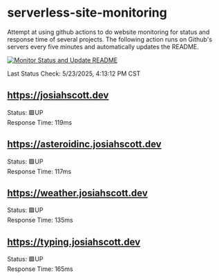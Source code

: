 # serverless-site-monitoring
Attempt at using github actions to do website monitoring for status and response time of several projects. The following action runs on Github's servers every five minutes and automatically updates the README.  

[![Monitor Status and Update README](https://github.com/JosiahSco/serverless-site-monitoring/actions/workflows/monitor.yaml/badge.svg)](https://github.com/JosiahSco/serverless-site-monitoring/actions/workflows/monitor.yaml)

Last Status Check: 5/23/2025, 4:13:12 PM CST

## https://josiahscott.dev
Status: 🟩UP  
Response Time: 119ms

## https://asteroidinc.josiahscott.dev
Status: 🟩UP  
Response Time: 117ms

## https://weather.josiahscott.dev
Status: 🟩UP  
Response Time: 135ms

## https://typing.josiahscott.dev
Status: 🟩UP  
Response Time: 165ms

